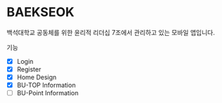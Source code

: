 # BAEKSEOK

백석대학교 공동체를 위한 윤리적 리더십 7조에서 관리하고 있는 모바일 앱입니다.

기능
- [x] Login
- [x] Register 
- [x] Home Design
- [x] BU-TOP Information
- [ ] BU-Point Information
